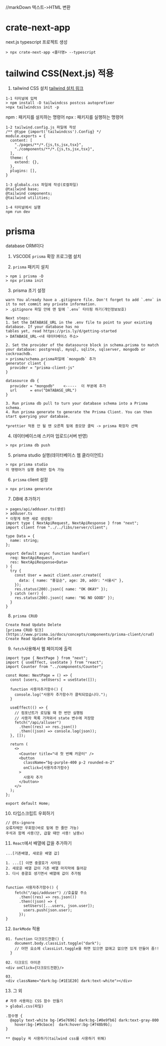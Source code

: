 //markDown 텍스트->HTML 변환

# crate-next-app

next.js typescript 프로젝트 생성

```
> npx crate-next-app <폴더명> --typescript
```

# tailwind CSS(Next.js) 적용

1. tailwind CSS 설치
   [tailwind 설치 링크](https://tailwindcss.com/docs/guides/nextjs)

```
1-1 터미널에 입력
> npm install -D tailwindcss postcss autoprefixer
>npx tailwindcss init -p
```

npm : 패키지를 설치하는 명령어
npx : 패키지를 실행하는 명령어

```
1-2 tailwind.config.js 파일에 작성
/** @type {import('tailwindcss').Config} */
module.exports = {
  content: [
    "./pages/**/*.{js,ts,jsx,tsx}",
    "./components/**/*.{js,ts,jsx,tsx}",
  ],
  theme: {
    extend: {},
  },
  plugins: [],
}
```

```
1-3 globals.css 파일에 작성(로컬파일)
@tailwind base;
@tailwind components;
@tailwind utilities;
```

```
1-4 터미널에서 실행
npm run dev
```

# prisma

database ORM이다

1. VSCODE `prisma` 확장 프로그램 설치

2. `prisma` 패키지 설치

```
> npm i prisma -D
> npx prisma init
```

3. prisma 초기 설정

```
warn You already have a .gitignore file. Don't forget to add `.env` in it to not commit any private information.
> .gitignore 파일 안에 맨 밑에 `.env` 타이핑 하기(개인정보보호)

Next steps:
1. Set the DATABASE_URL in the .env file to point to your existing database. If your database has no
tables yet, read https://pris.ly/d/getting-started
> DATABASE_URL-<내 데이터베이스 주소>

2. Set the provider of the datasource block in schema.prisma to match your database: postgresql, mysql, sqlite, sqlserver, mongodb or cockroachdb.
> prisma/schema.prisma파일에 `mongodb` 추가
generator client {
  provider = "prisma-client-js"
}

datasource db {
  provider = "mongodb"    <-----  이 부분에 추가
  url      = env("DATABASE_URL")
}

3. Run prisma db pull to turn your database schema into a Prisma schema.
4. Run prisma generate to generate the Prisma Client. You can then start querying your database.

*prettier 적용 안 될 땐 오른쪽 밑에 종모양 클릭 -> prisma 확장자 선택
```

4. 데이터베이스에 스키마 업로드(서버 반영)

```
> npx prisma db push
```

5. prisma studio 실행(데이터베이스 웹 클라이언트)

```
> npx prisma studio
이 명령어가 실행 중에만 접속 가능
```

6. `prisma` client 설정

```
> npx prisma generate
```

7. DB에 추가하기

```
> pages/api/adduser.ts(생성)
> adduser.ts
* 이렇게 하면 새로 생성됨!
import type { NextApiRequest, NextApiResponse } from "next";
import client from "../../libs/server/client";

type Data = {
  name: string;
};

export default async function handler(
  req: NextApiRequest,
  res: NextApiResponse<Data>
) {
  try {
    const User = await client.user.create({
      data: { name: "홍길순", age: 20, addr: "서울시" },
    });
    res.status(200).json({ name: "OK OKAY" });
  } catch (err) {
    res.status(200).json({ name: "NG NO GOOD" });
  }
}
```

8. `prisma CRUD`

```
Create Read Update Delete
[prisma CRUD 링크](https://www.prisma.io/docs/concepts/components/prisma-client/crud)
Create Read Update Delete
```

9. `fetch`사용해서 웹 페이지에 출력

```
import type { NextPage } from "next";
import { useEffect, useState } from "react";
import Counter from "../components/Counter";

const Home: NextPage = () => {
  const [users, setUsers] = useState([]);

  function 사용자추가함수() {
    console.log("사용자 추가함수가 클릭되었습니다.");
  }

  useEffect(() => {
    // 컴포넌트가 로딩될 때 한 번만 실행됨
    // 사용자 목록 가져와서 state 변수에 저장함
    fetch("/api/alluser")
      .then((res) => res.json())
      .then((json) => console.log(json));
  }, []);

  return (
    <>
      <Counter title="내 첫 번째 카운터" />
      <button
        className="bg-purple-400 p-2 rounded-m-2"
        onClick={사용자추가함수}
      >
        사용자 추가
      </button>
    </>
  );
};

export default Home;
```

10. 타입스크립트 우회하기

```
// @ts-ignore
오류자체만 우회함(바로 밑에 한 줄만 가능)
주석과 함께 사용(단, 급할 때만 사용! 남용x)
```

11. `React`에서 배열에 값을 추가하기

```
...[기존배열, 새로운 배열 값]

1. ...[] 이면 중괄호가 사라짐
2. 새로운 배열 값이 기존 배열 마지막에 들어감
3. 다시 중괄호 생기면서 배열에 값이 추가됨


function 사용자추가함수() {
    fetch("/api/adduser") //호출할 주소
      .then((res) => res.json())
      .then((json) => {
        setUsers([...users, json.user]);
        users.push(json.user);
      });
}
```

12. `DarkMode` 적용

```
01. function 다크모드전환() {
    document.body.classList.toggle("dark");
    // 어떤 요소에 classList.toggle을 하면 있으면 없애고 없으면 있게 만들어 줌!!
  }

02. 다크모드 아이콘
<div onClick={다크모드전환}/>

03.
<div className="dark:bg-[#1E1E20] dark:text-white"></div>
```

13. 그 외

```
# 자주 사용하는 CSS 함수 만들기
> global.css(파일)

.함수명 {
  @apply text-white bg-[#5e7696] dark:bg-[#8e9fb6] dark:text-gray-800
    hover:bg-[#9cbace]  dark:hover:bg-[#748b9b];
}

** @apply 꼭 사용하기(tailwind css를 사용하기 위해)
```
